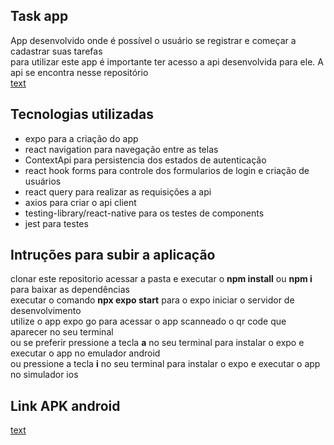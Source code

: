 ## Task app

App desenvolvido onde é possível o usuário se registrar e começar a cadastrar suas tarefas \
para utilizar este app é importante ter acesso a api desenvolvida para ele. A api se encontra nesse repositório \
[text](https://github.com/GGSimas/task-api-wevy)

## Tecnologias utilizadas

- expo para a criação do app
- react navigation para navegação entre as telas
- ContextApi para persistencia dos estados de autenticação
- react hook forms para controle dos formularios de login e criação de usuários
- react query para realizar as requisições a api
- axios para criar o api client
- testing-library/react-native para os testes de components
- jest para testes

## Intruções para subir a aplicação

clonar este repositorio acessar a pasta e executar o **npm install** ou **npm i** para baixar as dependências \
executar o comando **npx expo start** para o expo iniciar o servidor de desenvolvimento \
utilize o app expo go para acessar o app scanneado o qr code que aparecer no seu terminal \
ou se preferir pressione a tecla **a** no seu terminal para instalar o expo e executar o app no emulador android \
ou pressione a tecla **i** no seu terminal para instalar o expo e executar o app no simulador ios

## Link APK android
[text](https://expo.dev/accounts/ggsimas/projects/app/builds/5e6ead5e-f99c-4899-a3ca-27f2d7fc4ab0)
